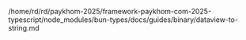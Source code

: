 /home/rd/rd/paykhom-2025/framework-paykhom-com-2025-typescript/node_modules/bun-types/docs/guides/binary/dataview-to-string.md